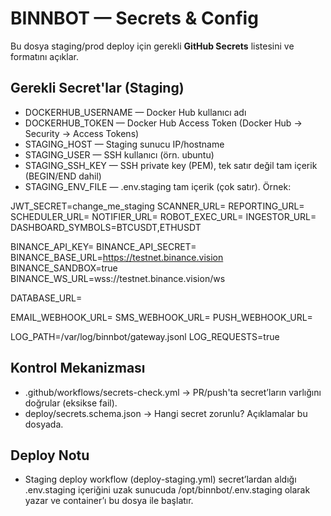 # BINNBOT — Secrets & Config

Bu dosya staging/prod deploy için gerekli **GitHub Secrets** listesini ve formatını açıklar.

## Gerekli Secret'lar (Staging)
- DOCKERHUB_USERNAME — Docker Hub kullanıcı adı
- DOCKERHUB_TOKEN — Docker Hub Access Token (Docker Hub → Security → Access Tokens)
- STAGING_HOST — Staging sunucu IP/hostname
- STAGING_USER — SSH kullanıcı (örn. ubuntu)
- STAGING_SSH_KEY — SSH private key (PEM), tek satır değil tam içerik (BEGIN/END dahil)
- STAGING_ENV_FILE — .env.staging tam içerik (çok satır). Örnek:

JWT_SECRET=change_me_staging
SCANNER_URL=
REPORTING_URL=
SCHEDULER_URL=
NOTIFIER_URL=
ROBOT_EXEC_URL=
INGESTOR_URL=
DASHBOARD_SYMBOLS=BTCUSDT,ETHUSDT

BINANCE_API_KEY=
BINANCE_API_SECRET=
BINANCE_BASE_URL=https://testnet.binance.vision
BINANCE_SANDBOX=true
BINANCE_WS_URL=wss://testnet.binance.vision/ws

DATABASE_URL=

EMAIL_WEBHOOK_URL=
SMS_WEBHOOK_URL=
PUSH_WEBHOOK_URL=

LOG_PATH=/var/log/binnbot/gateway.jsonl
LOG_REQUESTS=true

## Kontrol Mekanizması
- .github/workflows/secrets-check.yml → PR/push'ta secret’ların varlığını doğrular (eksikse fail).
- deploy/secrets.schema.json → Hangi secret zorunlu? Açıklamalar bu dosyada.

## Deploy Notu
- Staging deploy workflow (deploy-staging.yml) secret’lardan aldığı .env.staging içeriğini uzak sunucuda 
  /opt/binnbot/.env.staging olarak yazar ve container’ı bu dosya ile başlatır.
